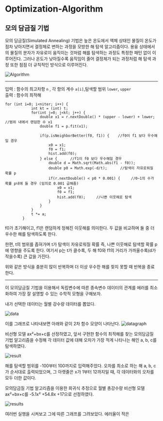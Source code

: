 # Optimization-Algorithm

## 모의 담금질 기법
모의 담금질(Simulated Annealing) 기법은 높은 온도에서 액체 상태인 물질이 온도가 점차 낮아지면서 결정체로 변하는 과정을 모방한 해 탐색 알고리즘이다. 용융 상태에서의 물질의 분자가 자유로이 움직이는 것처럼 해를 탐색하는 과정도 특정한 패턴 없이 이루어진다. 그러나 온도가 낮아질수록 움직임이 줄어 결정체가 되는 과정처럼 해 탐색 과정 또한 점점 더 규칙적인 방식으로 이루어진다.  

![Algorithm](https://user-images.githubusercontent.com/80511210/121558366-98854f80-ca50-11eb-93e2-03f9b839430c.jpg)

---
입력 : 함수의 최고차항 ```n``` , 각 항의 계수 ```a[i]```,탐색할 범위 ```lower```, ```upper```                      
출력 : 함수의 최적해
```
for (int i=0; i<niter; i++) {
            int kt = (int) t;
            for(int j=0; j<kt; j++) {
                double x1 = r.nextDouble() * (upper - lower) + lower;    //범위 내에서 랜덤한 수 x1
                double f1 = p.fit(x1);

                if(p.isNeighborBetter(f0, f1)) {    //f0이 f1 보다 우수해일 경우
                    x0 = x1;
                    f0 = f1;
                    hist.add(f0);
                } else {      //f1이 f0 보다 우수해일 경우
                    double d = Math.sqrt(Math.abs(f1 - f0));
                    double p0 = Math.exp(-d/t);      //탐색이 자유로워질 확률 p
                    if(r.nextDouble() < p0 * 0.001) {     //0~1의 수가 확률 p내에 들 경우 (임의로 0.001 곱해줌)
                        x0 = x1;
                        f0 = f1;
                        hist.add(f0);     //나쁜 이웃해로 탐색
                    }
                }
            }
            t *= a;
        }
```
f0가 초기해이고, f1은 랜덤하게 정해진 이웃해를 의미한다.
두 값을 비교하며 둘 중 더 우수한 해를 탐색하도록 한다.

한편, t의 범위를 좁혀가며 t가 탐색이 자유로워질 확률 즉, 나쁜 이웃해로 탐색할 확률 p에 영향을 주도록 한다.
여기서 p는 t가 클수록, 두 해 f0와 f1의 거리가 가까울수록(d가 작을수록) 큰 값을 가진다.

위와 같은 방식을 충분히 많이 반복하며 더 이상 우수한 해를 찾지 못할 때 반복을 종료한다.


---
이 모의담금질 기법을 이용해서 독립변수에 따른 종속변수 데이터의 관계를 에러를 최소화하여 가장 잘 설명할 수 있는 수학적 모형을 구해보자.

내가 선택한 데이터는 월별 강수량 데이터를 뽑았다. 

![data](https://github.com/akizakic/akizakic.github.io/blob/main/KakaoTalk_20220617_161307889.png?raw=true)

이를 그래프로 나타내보면 아래와 같이 2차 함수 모양이 나타난다.
![datagraph](https://github.com/akizakic/akizakic.github.io/blob/main/KakaoTalk_20220617_160310124.png?raw=true)

        
비선형 모델 ax²+bx+c를 선정하였고, 앞서 구현한 함수의 최적해를 찾는 모의담금질 기법 알고리즘을 수정해 각 데이터 값에 대해 오차가 가장 적게 나타나는 해인 a, b, c를 탐색하였다.

![result](https://github.com/akizakic/akizakic.github.io/blob/main/KakaoTalk_20220617_163004262.png?raw=true)

해를 탐색할 범위를 -100부터 100까지로 입력해주었다.
오차를 최소로 하는 해 a, b, c가 순서대로 출력되었으며, 그 아랫줄은 x가 1부터 12까지일 때, 각 데이터와의 오차를 모두 더한 값이다.

모의담금질 기법 알고리즘을 이용한 회귀식 추정으로 월별 총강수량 비선형 모델 ax²+bx+c를 -5.1x² +54.8x +17으로 선정하였다.

![results](https://github.com/akizakic/akizakic.github.io/blob/main/KakaoTalk_20220617_170814574.png?raw=true)

여러번 실행을 시켜보고 그에 따른 그래프를 그려보았다. 에러율이 적은 
